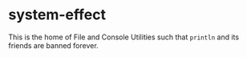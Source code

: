 # system-effect

This is the home of File and Console Utilities such that `println` and its friends are banned forever.